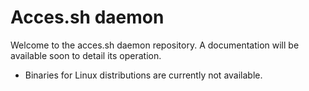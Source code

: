 # Acces.sh daemon
Welcome to the acces.sh daemon repository. 
A documentation will be available soon to detail its operation.  
* Binaries for Linux distributions are currently not available.
